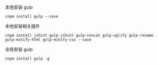 本地安装 gulp

```
cnpm install gulp --save
```

本地安装相关插件

```
cnpm install jshint gulp-jshint gulp-concat gulp-uglify gulp-rename gulp-minify-html gulp-minify-css --save
```

全局安装 gulp

```
cnpm install gulp -g
```
